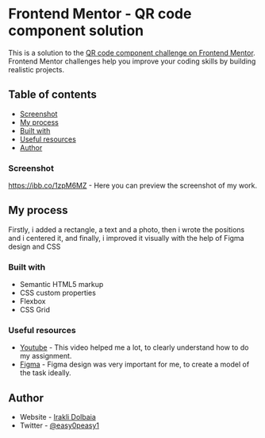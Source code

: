# Frontend Mentor - QR code component solution

This is a solution to the [QR code component challenge on Frontend Mentor](https://www.frontendmentor.io/challenges/qr-code-component-iux_sIO_H). Frontend Mentor challenges help you improve your coding skills by building realistic projects. 

## Table of contents

- [Screenshot](#screenshot)
- [My process](#my-process)
- [Built with](#built-with)
- [Useful resources](#useful-resources)
- [Author](#author)

### Screenshot

https://ibb.co/1zpM6MZ - Here you can preview the screenshot of my work.

## My process

Firstly, i added a rectangle, a text and a photo, then i wrote the positions and i centered it, and finally, i improved it visually with the help of Figma design and CSS

### Built with

- Semantic HTML5 markup
- CSS custom properties
- Flexbox
- CSS Grid

### Useful resources

- [Youtube](https://www.youtube.com/watch?v=_e09_d3ggAE) - This video helped me a lot, to clearly understand how to do my assignment.
- [Figma](https://www.figma.com/file/8gBUJ5J3dWlyS7STbItlLZ/qr-code-component?node-id=0%3A1468) - Figma design was very important for me, to create a model of the task ideally.

## Author

- Website - [Irakli Dolbaia](https://codepen.io/Irakli1/pen/yLpaWBP)
- Twitter - [@easy0peasy1](https://twitter.com/easy0peasy1)
